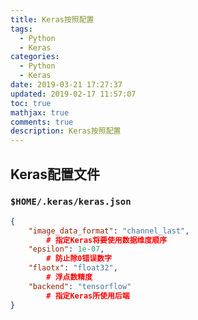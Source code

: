 ```yaml
---
title: Keras按照配置
tags:
  - Python
  - Keras
categories:
  - Python
  - Keras
date: 2019-03-21 17:27:37
updated: 2019-02-17 11:57:07
toc: true
mathjax: true
comments: true
description: Keras按照配置
---
```


##	Keras配置文件

###	`$HOME/.keras/keras.json`

```json
{
	"image_data_format": "channel_last",
		# 指定Keras将要使用数据维度顺序
	"epsilon": 1e-07,
		# 防止除0错误数字
	"flaotx": "float32",
		# 浮点数精度
	"backend": "tensorflow"
		# 指定Keras所使用后端
}
```

